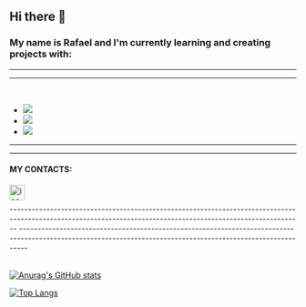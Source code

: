   ## Hi there 👋
  
 ### My name is Rafael and I'm currently learning and creating projects with:
 ______________________________________________________________________________________________________________________________________________________
 ______________________________________________________________________________________________________________________________________________________
  <br/>
  

   - <img src= "https://img.shields.io/badge/HTML-239120?style=for-the-badge&logo=html5&logoColor=white" />
   - <img src= "https://img.shields.io/badge/CSS-239120?&style=for-the-badge&logo=css3&logoColor=white" />
   - <img src= "https://img.shields.io/badge/JavaScript-F7DF1E?style=for-the-badge&logo=javascript&logoColor=black" />
   ______________________________________________________________________________________________________________________________________________________
   ______________________________________________________________________________________________________________________________________________________
   

   
   #### MY CONTACTS:
   <a href="https://mail.google.com/mail/u/0/#inbox" >
   <img align="left" alt="icone do email" width=" 27px" src="https://img.icons8.com/?size=512&id=37246&format=png" />
   </a>


  <br/>
  <br/>
  --------------------------------------------------------------------------------------------------------------------------------------------------------------
  --------------------------------------------------------------------------------------------------------------------------------------------------------------
  <br/>
  <br/>
  


  





   [![Anurag's GitHub stats](https://github-readme-stats.vercel.app/api?username=rafa241)](https://github.com/anuraghazra/github-readme-stats)

   [![Top Langs](https://github-readme-stats.vercel.app/api/top-langs/?username=rafa241)](https://github.com/anuraghazra/github-readme-stats)


   





